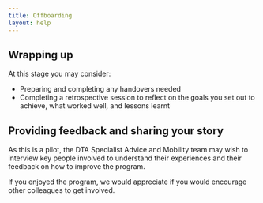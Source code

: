 ```yaml
---
title: Offboarding
layout: help
---
```


## Wrapping up

At this stage you may consider:
* Preparing and completing any handovers needed
* Completing a retrospective session to reflect on the goals you set out to achieve, what worked well, and lessons learnt

## Providing feedback and sharing your story

As this is a pilot, the DTA Specialist Advice and Mobility team may wish to interview key people involved to understand their experiences and their feedback on how to improve the program.

If you enjoyed the program, we would appreciate if you would encourage other colleagues to get involved.  
